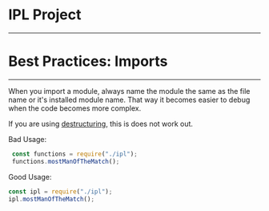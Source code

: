 # IPL Project
___

# Best Practices: Imports
____

When you import a module, always name the module the same as the file name or it's installed module name. That way it becomes easier to debug when the code becomes more complex.

If you are using [destructuring](https://developer.mozilla.org/en-US/docs/Web/JavaScript/Reference/Operators/Destructuring_assignment), this is does not work out.

Bad Usage:
```javascript
 const functions = require("./ipl");
 functions.mostManOfTheMatch();
 ````

 Good Usage:
 ```javascript
 const ipl = require("./ipl");
 ipl.mostManOfTheMatch();
 ```